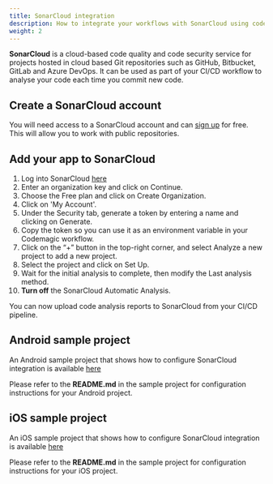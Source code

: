 ```yaml
---
title: SonarCloud integration
description: How to integrate your workflows with SonarCloud using codemagic.yaml
weight: 2
---
```

**SonarCloud** is a cloud-based code quality and code security service for projects hosted in cloud based Git repositories such as GitHub, Bitbucket, GitLab and Azure DevOps. It can be used as part of your CI/CD workflow to analyse your code each time you commit new code. 

## Create a SonarCloud account

You will need access to a SonarCloud account and can [sign up](https://sonarcloud.io/) for free. This will allow you to work with public repositories.

## Add your app to SonarCloud

1. Log into SonarCloud [here](https://sonarcloud.io/sessions/new)
2. Enter an organization key and click on Continue.
3. Choose the Free plan and click on Create Organization.
4. Click on 'My Account'.
5. Under the Security tab, generate a token by entering a name and clicking on Generate.
6. Copy the token so you can use it as an environment variable in your Codemagic workflow.
7. Click on the “+” button in the top-right corner, and select Analyze a new project to add a new project.
8. Select the project and click on Set Up.
9. Wait for the initial analysis to complete, then modify the Last analysis method.
10. **Turn off** the SonarCloud Automatic Analysis.

You can now upload code analysis reports to SonarCloud from your CI/CD pipeline.

## Android sample project

An Android sample project that shows how to configure SonarCloud integration is available [here](https://github.com/codemagic-ci-cd/android-sonarcloud-sample-project)

Please refer to the **README.md** in the sample project for configuration instructions for your Android project.

## iOS sample project

An iOS sample project that shows how to configure SonarCloud integration is available [here](https://github.com/codemagic-ci-cd/ios-sonarcloud-sample-project)

Please refer to the **README.md** in the sample project for configuration instructions for your iOS project.





